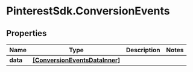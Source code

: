 # PinterestSdk.ConversionEvents

## Properties

Name | Type | Description | Notes
------------ | ------------- | ------------- | -------------
**data** | [**[ConversionEventsDataInner]**](ConversionEventsDataInner.md) |  | 


